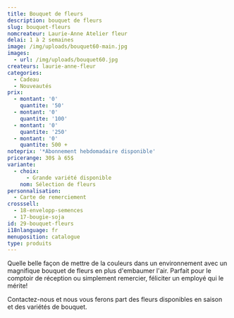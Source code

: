 ```yaml
---
title: Bouquet de fleurs
description: bouquet de fleurs
slug: bouquet-fleurs
nomcreateur: Laurie-Anne Atelier fleur
delai: 1 à 2 semaines
image: /img/uploads/bouquet60-main.jpg
images:
  - url: /img/uploads/bouquet60.jpg
createurs: laurie-anne-fleur
categories:
  - Cadeau
  - Nouveautés
prix:
  - montant: '0'
    quantite: '50'
  - montant: '0'
    quantite: '100'
  - montant: '0'
    quantite: '250'
  - montant: '0'
    quantite: 500 +
noteprix: '*Abonnement hebdomadaire disponible'
pricerange: 30$ à 65$
variante:
  - choix:
      - Grande variété disponible
    nom: Sélection de fleurs
personnalisation:
  - Carte de remerciement
crosssell:
  - 18-envelopp-semences
  - 17-bougie-soja
id: 29-bouquet-fleurs
i18nlanguage: fr
menuposition: catalogue
type: produits
---
```

Quelle belle façon de mettre de la couleurs dans un environnement avec un magnifique bouquet de fleurs en plus d'embaumer l'air. Parfait pour le comptoir de réception ou simplement remercier, féliciter un employé qui le mérite!

Contactez-nous et nous vous ferons part des fleurs disponibles en saison et des variétés de bouquet.


